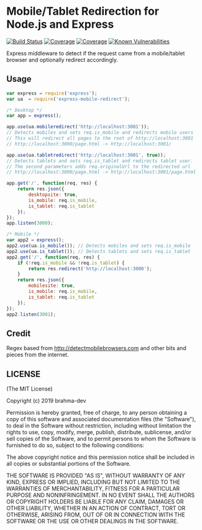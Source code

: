 # Mobile/Tablet Redirection for Node.js and Express
[![Build Status](https://img.shields.io/travis/brahma-dev/express-mobile-redirect.svg?style=flat-square)](https://travis-ci.org/afzaalace/express-mobile-redirect)
[![Coverage](https://img.shields.io/codecov/c/github/brahma-dev/express-mobile-redirect.svg?style=flat-square)](https://codecov.io/github/afzaalace/express-mobile-redirect?branch=master)
[![Coverage](https://img.shields.io/coveralls/brahma-dev/express-mobile-redirect.svg?style=flat-square)](https://coveralls.io/github/afzaalace/express-mobile-redirect?branch=master)
[![Known Vulnerabilities](https://snyk.io/test/npm/express-mobile-redirect/badge.svg?style=flat-square)](https://snyk.io/test/npm/express-mobile-redirect)

Express middleware to detect if the request came from a mobile/tablet browser and optionally redirect accordingly.

## Usage

```javascript
var express = require('express');
var ua  = require('express-mobile-redirect');

/* Desktop */
var app = express();

app.use(ua.mobileredirect('http://localhost:3001'));
// Detects mobiles and sets req.is_mobile and redirects mobile users
// This will redirect all pages to the root of http://localhost:3001
// http://localhost:3000/page.html -> http://localhost:3001/

app.use(ua.tabletredirect('http://localhost:3001', true));
// Detects tablets and sets req.is_tablet and redirects tablet user.
// The second parameters adds req.originalUrl to the redirected url
// http://localhost:3000/page.html -> http://localhost:3001/page.html

app.get('/', function(req, res) {
    return res.json({
        desktopsite: true,
        is_mobile: req.is_mobile,
        is_tablet: req.is_tablet
    });
});
app.listen(3000);

/* Mobile */
var app2 = express();
app2.use(ua.is_mobile()); // Detects mobiles and sets req.is_mobile
app2.use(ua.is_tablet()); // Detects tablets and sets req.is_tablet
app2.get('/', function(req, res) {
    if (!req.is_mobile && !req.is_tablet) {
        return res.redirect('http://localhost:3000');
    }
    return res.json({
        mobilesite: true,
        is_mobile: req.is_mobile,
        is_tablet: req.is_tablet
    });
});
app2.listen(3001);
```

## Credit

Regex based from http://detectmobilebrowsers.com and other bits and pieces from the internet.


## LICENSE
(The MIT License)

Copyright (c) 2019 brahma-dev

Permission is hereby granted, free of charge, to any person obtaining a copy
of this software and associated documentation files (the "Software"), to deal
in the Software without restriction, including without limitation the rights
to use, copy, modify, merge, publish, distribute, sublicense, and/or sell
copies of the Software, and to permit persons to whom the Software is
furnished to do so, subject to the following conditions:

The above copyright notice and this permission notice shall be included in
all copies or substantial portions of the Software.

THE SOFTWARE IS PROVIDED "AS IS", WITHOUT WARRANTY OF ANY KIND, EXPRESS OR
IMPLIED, INCLUDING BUT NOT LIMITED TO THE WARRANTIES OF MERCHANTABILITY,
FITNESS FOR A PARTICULAR PURPOSE AND NONINFRINGEMENT.  IN NO EVENT SHALL THE
AUTHORS OR COPYRIGHT HOLDERS BE LIABLE FOR ANY CLAIM, DAMAGES OR OTHER
LIABILITY, WHETHER IN AN ACTION OF CONTRACT, TORT OR OTHERWISE, ARISING FROM,
OUT OF OR IN CONNECTION WITH THE SOFTWARE OR THE USE OR OTHER DEALINGS IN
THE SOFTWARE.
